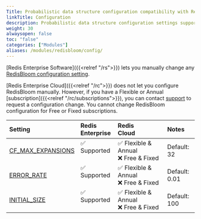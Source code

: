 ```yaml
---
Title: Probabilistic data structure configuration compatibility with Redis Enterprise 
linkTitle: Configuration 
description: Probabilistic data structure configuration settings supported by Redis Enterprise.
weight: 30
alwaysopen: false
toc: "false"
categories: ["Modules"]
aliases: /modules/redisbloom/config/
---
```


[Redis Enterprise Software]({{<relref "/rs">}}) lets you manually change any [RedisBloom configuration setting](https://redis.io/docs/stack/bloom/configuration/#redisbloom-configuration-parameters).

[Redis Enterprise Cloud]({{<relref "/rc">}}) does not let you configure RedisBloom manually. However, if you have a Flexible or Annual [subscription]({{<relref "/rc/subscriptions">}}), you can contact [support](https://redis.com/company/support/) to request a configuration change. You cannot change RedisBloom configuration for Free or Fixed subscriptions.

| Setting | Redis<br />Enterprise | Redis<br />Cloud | Notes |
|:--------|:----------------------|:-----------------|:------|
| [CF_MAX_EXPANSIONS](https://redis.io/docs/stack/bloom/configuration/#cf_max_expansions) | <span title="Supported">&#x2705; Supported</span><br /><span><br /></span> | <span title="Supported">&#x2705; Flexible & Annual</span><br /><span title="Not supported"><nobr>&#x274c; Free & Fixed</nobr></span> | Default: 32 |
| [ERROR_RATE](https://redis.io/docs/stack/bloom/configuration/#error_rate) | <span title="Supported">&#x2705; Supported</span><br /><span><br /></span> | <span title="Supported">&#x2705; Flexible & Annual</span><br /><span title="Not supported"><nobr>&#x274c; Free & Fixed</nobr></span> | Default: 0.01 |
| [INITIAL_SIZE](https://redis.io/docs/stack/bloom/configuration/#initial_size) | <span title="Supported">&#x2705; Supported</span><br /><span><br /></span> | <span title="Supported">&#x2705; Flexible & Annual</span><br /><span title="Not supported"><nobr>&#x274c; Free & Fixed</nobr></span> | Default: 100 |
